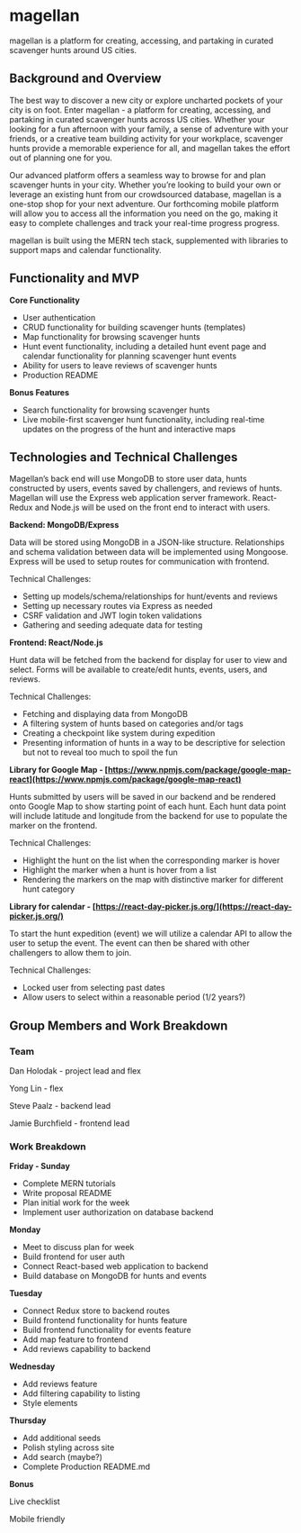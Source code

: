 # magellan

magellan is a platform for creating, accessing, and partaking in curated scavenger hunts around US cities. 

## Background and Overview

The best way to discover a new city or explore uncharted pockets of your city is on foot. Enter magellan - a platform for creating, accessing, and partaking in curated scavenger hunts across US cities. Whether your looking for a fun afternoon with your family, a sense of adventure with your friends, or a creative team building activity for your workplace, scavenger hunts provide a memorable experience for all, and magellan takes the effort out of planning one for you.

Our advanced platform offers a seamless way to browse for and plan scavenger hunts in your city. Whether you’re looking to build your own or leverage an existing hunt from our crowdsourced database, magellan is a one-stop shop for your next adventure. Our forthcoming mobile platform will allow you to access all the information you need on the go, making it easy to complete challenges and track your real-time progress progress. 

magellan is built using the MERN tech stack, supplemented with libraries to support maps and calendar functionality. 

## Functionality and MVP

************************Core Functionality************************

- User authentication
- CRUD functionality for building scavenger hunts (templates)
- Map functionality for browsing scavenger hunts
- Hunt event functionality, including a detailed hunt event page and calendar functionality for planning scavenger hunt events
- Ability for users to leave reviews of scavenger hunts
- Production README

**Bonus Features**

- Search functionality for browsing scavenger hunts
- Live mobile-first scavenger hunt functionality, including real-time updates on the progress of the hunt and interactive maps

## Technologies and Technical Challenges

Magellan’s back end will use MongoDB to store user data, hunts constructed by users, events saved by challengers, and reviews of hunts.  Magellan will use the Express web application server  framework. React-Redux and Node.js will be used on the front end to interact with users.  

**Backend: MongoDB/Express** 

Data will be stored using MongoDB in a JSON-like structure. Relationships and schema validation between data will be implemented using Mongoose.  Express will be used to setup routes for  communication with frontend.  

Technical Challenges:

- Setting up models/schema/relationships for hunt/events and reviews
- Setting up necessary routes via Express as needed
- CSRF validation and JWT login token validations
- Gathering and seeding adequate data for testing

**Frontend: React/Node.js** 

Hunt data will be fetched from the backend for display for user to view and select.  Forms will be available to create/edit hunts, events, users, and reviews.  

Technical Challenges: 

- Fetching and displaying data from MongoDB
- A filtering system of hunts based on categories and/or tags
- Creating a checkpoint like system during expedition
- Presenting information of hunts in a way to be descriptive for selection but not to reveal too much to spoil the fun

**Library for Google Map - [https://www.npmjs.com/package/google-map-react](https://www.npmjs.com/package/google-map-react)**

Hunts submitted by users will be saved in our backend and be rendered onto Google Map to show starting point of each hunt.  Each hunt data point will include latitude and longitude from the backend for use to populate the marker on the frontend.  

Technical Challenges: 

- Highlight the hunt on the list when the corresponding marker is hover
- Highlight the marker when a hunt is hover from a list
- Rendering the markers on the map with distinctive marker for different hunt category

**Library for calendar - [https://react-day-picker.js.org/](https://react-day-picker.js.org/)** 

To start the hunt expedition (event) we will utilize a calendar API to allow the user to setup the event.  The event can then be shared with other challengers to allow them to join.  

Technical Challenges: 

- Locked user from selecting past dates
- Allow users to select within a reasonable period (1/2 years?)

## Group Members and Work Breakdown

### ********Team********

Dan Holodak - project lead and flex

Yong Lin - flex

Steve Paalz - backend lead

Jamie Burchfield - frontend lead

### Work Breakdown

******************************Friday - Sunday******************************

- Complete MERN tutorials
- Write proposal README
- Plan initial work for the week
- Implement user authorization on database backend

**Monday**

- Meet to discuss plan for week
- Build frontend for user auth
- Connect React-based web application to backend
- Build database on MongoDB for hunts and events

**Tuesday**

- Connect Redux store to backend routes
- Build frontend functionality for hunts feature
- Build frontend functionality for events feature
- Add map feature to frontend
- Add reviews capability to backend

**Wednesday**

- Add reviews feature
- Add filtering capability to listing
- Style elements

**Thursday**

- Add additional seeds
- Polish styling across site
- Add search (maybe?)
- Complete Production README.md

**Bonus**

Live checklist

Mobile friendly